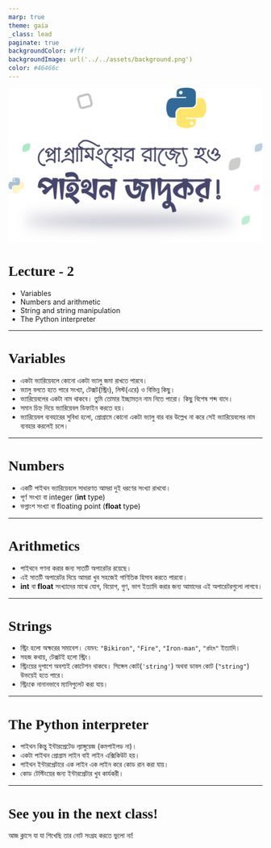 ```yaml
---
marp: true
theme: gaia
_class: lead
paginate: true
backgroundColor: #fff
backgroundImage: url('../../assets/background.png')
color: #46466c
---
```


<style>
  /* :root {
    --color-highlight: 
  } */
  section {
    font-family: 'Baloo Da 2', serif !important;
  }
  h1 {
    font-family: 'Trebuchet MS'
  }
</style>

![bg left:50% 90%](../../assets/logo.png)

# Lecture - 2

- Variables
- Numbers and arithmetic
- String and string manipulation
- The Python interpreter

---

# Variables

- একটা ভ্যারিয়েবলে কোনো একটা ভ্যালু জমা রাখতে পারবে। 
- ভ্যালু বলতে হতে পারে সংখ্যা, টেক্সট(স্ট্রিং), লিস্ট(এরে) ও বিভিন্ন কিছু।
- ভ্যারিয়েবলের একটা নাম থাকবে। তুমি তোমার ইচ্ছামতন নাম নিতে পারো। কিছু বিশেষ শব্দ বাদে।
- সমান চিহ্ন দিয়ে ভ্যারিয়েবল ডিফাইন করতে হয়।
- ভ্যারিয়েবল ব্যবহারের সুবিধা হলো, প্রোগ্রামে কোনো একটা ভ্যালু বার বার উল্লেখ না করে সেই ভ্যারিয়েবলের নাম ব্যবহার করলেই চলে।

---

# Numbers

- একটি পাইথন ভ্যারিয়েবলে সাধারণত আমরা দুই ধরণের সংখ্যা রাখবো।
- পূর্ণ সংখ্যা বা integer (**int** type)
- ভগ্নাংশ সংখ্যা বা floating point (**float** type)

---

# Arithmetics

- পাইথনে গণনা করার জন্য সাতটি অপারেটর রয়েছে।
- এই সাতটি অপারেটর দিয়ে আমরা খুব সহজেই গাণিতিক হিসাব করতে পারবো।
- **int** বা **float** সংখ্যাদের মাঝে যোগ, বিয়োগ, গুণ, ভাগ ইত্যাদি করার জন্য আমাদের এই অপারেটরগুলো লাগবে।

---

# Strings

- স্ট্রিং হলো অক্ষরের সমাবেশ। যেমন: `"Bikiron"`, `"Fire"`, `"Iron-man"`, `"রহিম"` ইত্যাদি।
- সহজ কথায়, টেক্সটই হলো স্ট্রিং।
- স্ট্রিংয়ের দুপাশে অবশ্যই কোটেশন থাকবে। সিঙ্গেল কোট(‍‍`'string'`) অথবা ডাবল কোট (`"string"`) উভয়েই হতে পারে।
- স্ট্রিংকে নানানভাবে ম্যানিপুলেট করা যায়।

---

# The Python interpreter

- পাইথন কিন্তু ইন্টারপ্রেটেড ল্যাঙ্গুয়েজ (কমপাইলড না)।
- একটা পাইথন প্রোগ্রাম লাইন বাই লাইন এক্সিকিউট হয়।
- পাইথন ইন্টারপ্রেটারে এক লাইন এক লাইন করে কোড রান করা যায়।
- কোড টেস্টিংয়ের জন্য ইন্টারপ্রেটার খুব কার্যকরী।

---
<!-- _class: lead -->

# See you in the next class!
আজ ক্লাসে যা যা শিখেছি তার নোট সংগ্রহ করতে ভুলো না!
